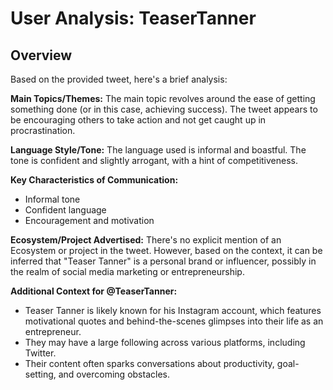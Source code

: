 # User Analysis: TeaserTanner

## Overview

Based on the provided tweet, here's a brief analysis:

**Main Topics/Themes:**
The main topic revolves around the ease of getting something done (or in this case, achieving success). The tweet appears to be encouraging others to take action and not get caught up in procrastination.

**Language Style/Tone:**
The language used is informal and boastful. The tone is confident and slightly arrogant, with a hint of competitiveness.

**Key Characteristics of Communication:**

* Informal tone
* Confident language
* Encouragement and motivation

**Ecosystem/Project Advertised:**
There's no explicit mention of an Ecosystem or project in the tweet. However, based on the context, it can be inferred that "Teaser Tanner" is a personal brand or influencer, possibly in the realm of social media marketing or entrepreneurship.

**Additional Context for @TeaserTanner:**

* Teaser Tanner is likely known for his Instagram account, which features motivational quotes and behind-the-scenes glimpses into their life as an entrepreneur.
* They may have a large following across various platforms, including Twitter.
* Their content often sparks conversations about productivity, goal-setting, and overcoming obstacles.